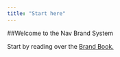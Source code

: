 ```yaml
---
title: "Start here"
---
```


##Welcome to the Nav Brand System

Start by reading over the [Brand Book.](/nav-brand-book)

